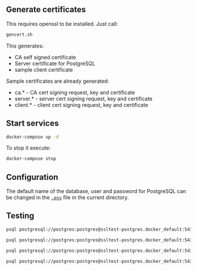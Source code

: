 ## Generate certificates

This requires openssl to be installed. Just call:

```bash
gencert.sh
```

This generates:
- CA self signed certificate
- Server certificate for PostgreSQL
- sample client certificate

Sample certificates are already generated:
- ca.*     - CA cert signing request, key and certificate
- server.* - server cert signing request, key and certificate
- client.* - client cert signing request, key and certificate


## Start services

```bash
docker-compose up -d
```

To stop it execute:

```bash
docker-compose stop
```

## Configuration

The default name of the database, user and password for PostgreSQL can be changed in the [`.env`](.env) file in the current directory.


## Testing

```bash
psql postgresql://postgres:postgres@ssltest-postgres.docker_default:5432/postgres?sslmode=disable
```

```bash
psql postgresql://postgres:postgres@ssltest-postgres.docker_default:5432/postgres?sslmode=require
```

```bash
psql postgresql://postgres:postgres@ssltest-postgres.docker_default:5432/postgres?sslmode=verify-ca
```

```bash
psql postgresql://postgres:postgres@ssltest-postgres.docker_default:5432/postgres?sslmode=verify-full
```
